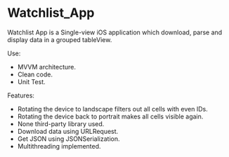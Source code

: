 # Watchlist_App

Watchlist App is a Single-view iOS application which download, parse and display data in a grouped tableView. 

Use:

- MVVM architecture.
- Clean code.
- Unit Test.

Features:

- Rotating the device to landscape filters out all cells with even IDs. 
- Rotating the device back to portrait makes all cells visible again.
- None third-party library used.
- Download data using URLRequest.
- Get JSON using JSONSerialization.
- Multithreading implemented.
